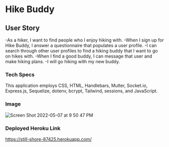 # Hike Buddy

## User Story
-As a hiker, I want to find people who I enjoy hiking with.
-When I sign up for Hike Buddy, I answer a questionnaire that populates a user profile. 
-I can search through other user profiles to find a hiking buddy that I want to go on hikes with. 
-When I find a good buddy, I can message that user and make hiking plans.
-I will go hiking with my new buddy.

### Tech Specs
This application employs CSS, HTML, Handlebars, Multer, Socket.io, Express.js, Sequelize, dotenv, bcrypt, Tailwind, sessions, and JavaScript. 

### Image
![Screen Shot 2022-05-07 at 9 50 47 PM](https://user-images.githubusercontent.com/97365590/167281179-073a9e7f-c930-495a-be09-ee51b8bec669.png)

### Deployed Heroku Link
https://still-shore-87425.herokuapp.com/

